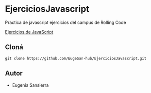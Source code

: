  # EjerciciosJavascript

Practica de javascript ejercicios del campus de Rolling Code

[Ejercicios de JavaScript](https://docs.google.com/document/d/1uK1b6C5CoplLNj2N7rkqzMs4-NrY9oeIUAfhpeDqfK8/edit)

## Cloná

`git clone https://github.com/EugeSan-hub/EjerciciosJavascript.git`

## Autor
- Eugenia Sansierra